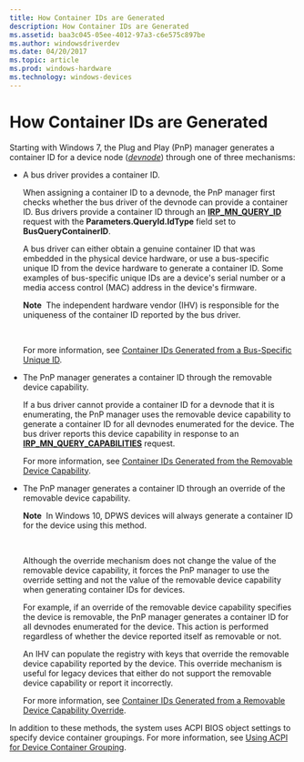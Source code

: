 ```yaml
---
title: How Container IDs are Generated
description: How Container IDs are Generated
ms.assetid: baa3c045-05ee-4012-97a3-c6e575c897be
ms.author: windowsdriverdev
ms.date: 04/20/2017
ms.topic: article
ms.prod: windows-hardware
ms.technology: windows-devices
---
```


# How Container IDs are Generated


Starting with Windows 7, the Plug and Play (PnP) manager generates a container ID for a device node ([*devnode*](https://msdn.microsoft.com/library/windows/hardware/ff556277#wdkgloss-devnode)) through one of three mechanisms:

-   A bus driver provides a container ID.

    When assigning a container ID to a devnode, the PnP manager first checks whether the bus driver of the devnode can provide a container ID. Bus drivers provide a container ID through an [**IRP_MN_QUERY_ID**](https://msdn.microsoft.com/library/windows/hardware/ff551679) request with the **Parameters.QueryId.IdType** field set to **BusQueryContainerID**.

    A bus driver can either obtain a genuine container ID that was embedded in the physical device hardware, or use a bus-specific unique ID from the device hardware to generate a container ID. Some examples of bus-specific unique IDs are a device's serial number or a media access control (MAC) address in the device's firmware.

    **Note**  The independent hardware vendor (IHV) is responsible for the uniqueness of the container ID reported by the bus driver.

     

    For more information, see [Container IDs Generated from a Bus-Specific Unique ID](container-ids-generated-from-a-bus-specific-unique-id.md).

-   The PnP manager generates a container ID through the removable device capability.

    If a bus driver cannot provide a container ID for a devnode that it is enumerating, the PnP manager uses the removable device capability to generate a container ID for all devnodes enumerated for the device. The bus driver reports this device capability in response to an [**IRP_MN_QUERY_CAPABILITIES**](https://msdn.microsoft.com/library/windows/hardware/ff551664) request.

    For more information, see [Container IDs Generated from the Removable Device Capability](container-ids-generated-from-the-removable-device-capability.md).

-   The PnP manager generates a container ID through an override of the removable device capability.

    **Note**  In Windows 10, DPWS devices will always generate a container ID for the device using this method.

     

    Although the override mechanism does not change the value of the removable device capability, it forces the PnP manager to use the override setting and not the value of the removable device capability when generating container IDs for devices.

    For example, if an override of the removable device capability specifies the device is removable, the PnP manager generates a container ID for all devnodes enumerated for the device. This action is performed regardless of whether the device reported itself as removable or not.

    An IHV can populate the registry with keys that override the removable device capability reported by the device. This override mechanism is useful for legacy devices that either do not support the removable device capability or report it incorrectly.

    For more information, see [Container IDs Generated from a Removable Device Capability Override](container-ids-generated-from-a-removable-device-capability-override.md).

In addition to these methods, the system uses ACPI BIOS object settings to specify device container groupings. For more information, see [Using ACPI for Device Container Grouping](using-acpi-for-device-container-grouping.md).

 

 





